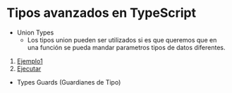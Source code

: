 # Tipos avanzados en TypeScript

* Union Types
    * Los tipos union pueden ser utilizados si es que queremos que en una función se pueda mandar parametros tipos de datos diferentes.
1. [Ejemplo1](ejemplo1)
2. [Ejecutar](https://repl.it/@gnujavasergio/15union-types)

* Types Guards (Guardianes de Tipo)
